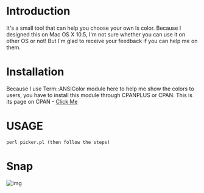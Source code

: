 Introduction
============

It's a small tool that can help you choose your own ls color. Because I designed this on Mac OS X 10.5, I'm not sure whether you can use it on other OS or not! But I'm glad to receive your feedback if you can help me on them.

Installation
============

Because I use Term::ANSIColor module here to help me show the colors to users, you have to install this module through CPANPLUS or CPAN. This is its page on CPAN - [Click Me](http://search.cpan.org/~rra/ANSIColor-3.00/ANSIColor.pm)

USAGE
=====
	
	perl picker.pl (then follow the steps)

Snap
====
![img](http://images.plurk.com/3626549_e323399f44501b468e16822b1bd5799d.jpg)
